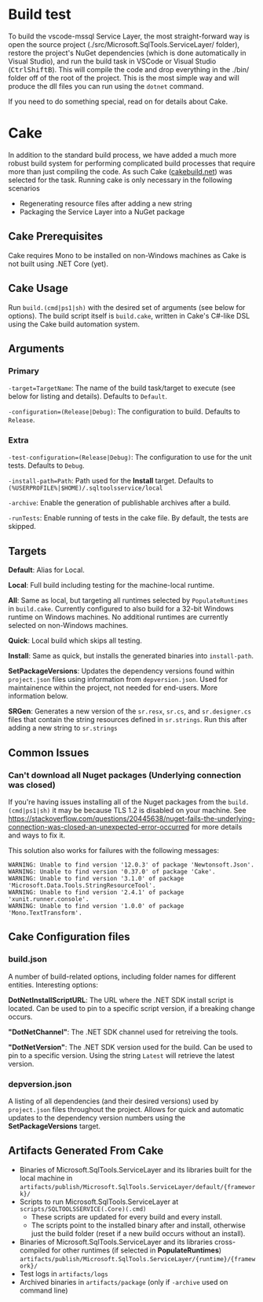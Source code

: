 # Build test

To build the vscode-mssql Service Layer, the most straight-forward way is open the source project 
(./src/Microsoft.SqlTools.ServiceLayer/ folder), restore the project's NuGet dependencies (which
is done automatically in Visual Studio), and run the build task in VSCode or Visual Studio
(<kbd>Ctrl</kbd><kbd>Shift</kbd><kbd>B</kbd>). This will compile the code and drop everything in
the ./bin/ folder off of the root of the project. This is the most simple way and will produce the
dll files you can run using the `dotnet` command.

If you need to do something special, read on for details about Cake.

# Cake

In addition to the standard build process, we have added a much more robust build system for
performing complicated build processes that require more than just compiling the code. As such
Cake ([cakebuild.net](http://www.cakebuild.net/)) was selected for the task. Running cake is only
necessary in the following scenarios

* Regenerating resource files after adding a new string
* Packaging the Service Layer into a NuGet package

## Cake Prerequisites

Cake requires Mono to be installed on non-Windows machines as Cake is not built using .NET Core (yet).

## Cake Usage

Run `build.(cmd|ps1|sh)` with the desired set of arguments (see below for options).
The build script itself is `build.cake`, written in Cake's C#-like DSL using the Cake build automation system.

## Arguments

### Primary

  `-target=TargetName`: The name of the build task/target to execute (see below for listing and details).
    Defaults to `Default`.

  `-configuration=(Release|Debug)`: The configuration to build.
    Defaults to `Release`.

### Extra

  `-test-configuration=(Release|Debug)`: The configuration to use for the unit tests.
    Defaults to `Debug`.
  
  `-install-path=Path`: Path used for the **Install** target.
    Defaults to `(%USERPROFILE%|$HOME)/.sqltoolsservice/local`
  
  `-archive`: Enable the generation of publishable archives after a build.

  `-runTests`: Enable running of tests in the cake file. By default, the tests are skipped. 

## Targets

**Default**: Alias for Local.

**Local**: Full build including testing for the machine-local runtime.

**All**: Same as local, but targeting all runtimes selected by `PopulateRuntimes` in `build.cake`.
  Currently configured to also build for a 32-bit Windows runtime on Windows machines.
  No additional runtimes are currently selected on non-Windows machines.

**Quick**: Local build which skips all testing.

**Install**: Same as quick, but installs the generated binaries into `install-path`.

**SetPackageVersions**: Updates the dependency versions found within `project.json` files using information from `depversion.json`.
  Used for maintainence within the project, not needed for end-users. More information below.

**SRGen**: Generates a new version of the `sr.resx`, `sr.cs`, and `sr.designer.cs` files that contain
  the string resources defined in `sr.strings`. Run this after adding a new string to `sr.strings`

## Common Issues

### Can't download all Nuget packages (Underlying connection was closed)

If you're having issues installing all of the Nuget packages from the `build.(cmd|ps1|sh)` it may be because TLS 1.2 is disabled on your machine. See https://stackoverflow.com/questions/20445638/nuget-fails-the-underlying-connection-was-closed-an-unexpected-error-occurred for more details and ways to fix it.

This solution also works for failures with the following messages:

```
WARNING: Unable to find version '12.0.3' of package 'Newtonsoft.Json'.
WARNING: Unable to find version '0.37.0' of package 'Cake'.
WARNING: Unable to find version '3.1.0' of package 'Microsoft.Data.Tools.StringResourceTool'.
WARNING: Unable to find version '2.4.1' of package 'xunit.runner.console'.
WARNING: Unable to find version '1.0.0' of package 'Mono.TextTransform'.
```


## Cake Configuration files

### build.json

A number of build-related options, including folder names for different entities. Interesting options:

**DotNetInstallScriptURL**: The URL where the .NET SDK install script is located.
  Can be used to pin to a specific script version, if a breaking change occurs.
  
**"DotNetChannel"**: The .NET SDK channel used for retreiving the tools.

**"DotNetVersion"**: The .NET SDK version used for the build. Can be used to pin to a specific version.
  Using the string `Latest` will retrieve the latest version.

### depversion.json

A listing of all dependencies (and their desired versions) used by `project.json` files throughout the project.
Allows for quick and automatic updates to the dependency version numbers using the **SetPackageVersions** target.

## Artifacts Generated From Cake

* Binaries of Microsoft.SqlTools.ServiceLayer and its libraries built for the local machine in `artifacts/publish/Microsoft.SqlTools.ServiceLayer/default/{framework}/`
* Scripts to run Microsoft.SqlTools.ServiceLayer at `scripts/SQLTOOLSSERVICE(.Core)(.cmd)`
  * These scripts are updated for every build and every install.
  * The scripts point to the installed binary after and install, otherwise just the build folder (reset if a new build occurs without an install).
* Binaries of Microsoft.SqlTools.ServiceLayer and its libraries cross-compiled for other runtimes (if selected in **PopulateRuntimes**) `artifacts/publish/Microsoft.SqlTools.ServiceLayer/{runtime}/{framework}/`
* Test logs in `artifacts/logs`
* Archived binaries in `artifacts/package` (only if `-archive` used on command line)
